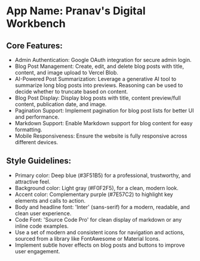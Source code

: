 # **App Name**: Pranav's Digital Workbench

## Core Features:

- Admin Authentication: Google OAuth integration for secure admin login.
- Blog Post Management: Create, edit, and delete blog posts with title, content, and image upload to Vercel Blob.
- AI-Powered Post Summarization: Leverage a generative AI tool to summarize long blog posts into previews. Reasoning can be used to decide whether to truncate based on content.
- Blog Post Display: Display blog posts with title, content preview/full content, publication date, and image.
- Pagination Support: Implement pagination for blog post lists for better UI and performance.
- Markdown Support: Enable Markdown support for blog content for easy formatting.
- Mobile Responsiveness: Ensure the website is fully responsive across different devices.

## Style Guidelines:

- Primary color: Deep blue (#3F51B5) for a professional, trustworthy, and attractive feel.
- Background color: Light gray (#F0F2F5), for a clean, modern look.
- Accent color: Complementary purple (#7E57C2) to highlight key elements and calls to action.
- Body and headline font: 'Inter' (sans-serif) for a modern, readable, and clean user experience.
- Code Font: 'Source Code Pro' for clean display of markdown or any inline code examples.
- Use a set of modern and consistent icons for navigation and actions, sourced from a library like FontAwesome or Material Icons.
- Implement subtle hover effects on blog posts and buttons to improve user engagement.